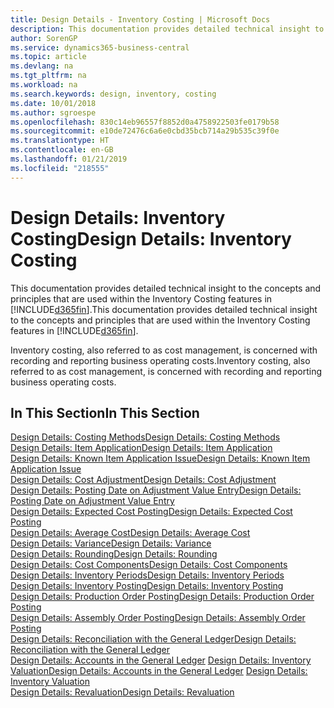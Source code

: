 ```yaml
---
title: Design Details - Inventory Costing | Microsoft Docs
description: This documentation provides detailed technical insight to the concepts and principles that are used within the Inventory Costing features in Business Central.
author: SorenGP
ms.service: dynamics365-business-central
ms.topic: article
ms.devlang: na
ms.tgt_pltfrm: na
ms.workload: na
ms.search.keywords: design, inventory, costing
ms.date: 10/01/2018
ms.author: sgroespe
ms.openlocfilehash: 830c14eb96557f8852d0a4758922503fe0179b58
ms.sourcegitcommit: e10de72476c6a6e0cbd35bcb714a29b535c39f0e
ms.translationtype: HT
ms.contentlocale: en-GB
ms.lasthandoff: 01/21/2019
ms.locfileid: "218555"
---
```

# <a name="design-details-inventory-costing"></a><span data-ttu-id="de53a-103">Design Details: Inventory Costing</span><span class="sxs-lookup"><span data-stu-id="de53a-103">Design Details: Inventory Costing</span></span>
<span data-ttu-id="de53a-104">This documentation provides detailed technical insight to the concepts and principles that are used within the Inventory Costing features in [!INCLUDE[d365fin](includes/d365fin_md.md)].</span><span class="sxs-lookup"><span data-stu-id="de53a-104">This documentation provides detailed technical insight to the concepts and principles that are used within the Inventory Costing features in [!INCLUDE[d365fin](includes/d365fin_md.md)].</span></span>  

<span data-ttu-id="de53a-105">Inventory costing, also referred to as cost management, is concerned with recording and reporting business operating costs.</span><span class="sxs-lookup"><span data-stu-id="de53a-105">Inventory costing, also referred to as cost management, is concerned with recording and reporting business operating costs.</span></span>  

## <a name="in-this-section"></a><span data-ttu-id="de53a-106">In This Section</span><span class="sxs-lookup"><span data-stu-id="de53a-106">In This Section</span></span>  
[<span data-ttu-id="de53a-107">Design Details: Costing Methods</span><span class="sxs-lookup"><span data-stu-id="de53a-107">Design Details: Costing Methods</span></span>](design-details-costing-methods.md)  
[<span data-ttu-id="de53a-108">Design Details: Item Application</span><span class="sxs-lookup"><span data-stu-id="de53a-108">Design Details: Item Application</span></span>](design-details-item-application.md)  
[<span data-ttu-id="de53a-109">Design Details: Known Item Application Issue</span><span class="sxs-lookup"><span data-stu-id="de53a-109">Design Details: Known Item Application Issue</span></span>](design-details-inventory-zero-level-open-item-ledger-entries.md)  
[<span data-ttu-id="de53a-110">Design Details: Cost Adjustment</span><span class="sxs-lookup"><span data-stu-id="de53a-110">Design Details: Cost Adjustment</span></span>](design-details-cost-adjustment.md)  
[<span data-ttu-id="de53a-111">Design Details: Posting Date on Adjustment Value Entry</span><span class="sxs-lookup"><span data-stu-id="de53a-111">Design Details: Posting Date on Adjustment Value Entry</span></span>](design-details-inventory-adjustment-value-entry-posting-date.md)  
[<span data-ttu-id="de53a-112">Design Details: Expected Cost Posting</span><span class="sxs-lookup"><span data-stu-id="de53a-112">Design Details: Expected Cost Posting</span></span>](design-details-expected-cost-posting.md)  
[<span data-ttu-id="de53a-113">Design Details: Average Cost</span><span class="sxs-lookup"><span data-stu-id="de53a-113">Design Details: Average Cost</span></span>](design-details-average-cost.md)  
[<span data-ttu-id="de53a-114">Design Details: Variance</span><span class="sxs-lookup"><span data-stu-id="de53a-114">Design Details: Variance</span></span>](design-details-variance.md)  
[<span data-ttu-id="de53a-115">Design Details: Rounding</span><span class="sxs-lookup"><span data-stu-id="de53a-115">Design Details: Rounding</span></span>](design-details-rounding.md)  
[<span data-ttu-id="de53a-116">Design Details: Cost Components</span><span class="sxs-lookup"><span data-stu-id="de53a-116">Design Details: Cost Components</span></span>](design-details-cost-components.md)  
[<span data-ttu-id="de53a-117">Design Details: Inventory Periods</span><span class="sxs-lookup"><span data-stu-id="de53a-117">Design Details: Inventory Periods</span></span>](design-details-inventory-periods.md)  
[<span data-ttu-id="de53a-118">Design Details: Inventory Posting</span><span class="sxs-lookup"><span data-stu-id="de53a-118">Design Details: Inventory Posting</span></span>](design-details-inventory-posting.md)  
[<span data-ttu-id="de53a-119">Design Details: Production Order Posting</span><span class="sxs-lookup"><span data-stu-id="de53a-119">Design Details: Production Order Posting</span></span>](design-details-production-order-posting.md)  
[<span data-ttu-id="de53a-120">Design Details: Assembly Order Posting</span><span class="sxs-lookup"><span data-stu-id="de53a-120">Design Details: Assembly Order Posting</span></span>](design-details-assembly-order-posting.md)  
[<span data-ttu-id="de53a-121">Design Details: Reconciliation with the General Ledger</span><span class="sxs-lookup"><span data-stu-id="de53a-121">Design Details: Reconciliation with the General Ledger</span></span>](design-details-reconciliation-with-the-general-ledger.md)  
<span data-ttu-id="de53a-122">[Design Details: Accounts in the General Ledger](design-details-accounts-in-the-general-ledger.md)
[Design Details: Inventory Valuation](design-details-inventory-valuation.md)</span><span class="sxs-lookup"><span data-stu-id="de53a-122">[Design Details: Accounts in the General Ledger](design-details-accounts-in-the-general-ledger.md)
[Design Details: Inventory Valuation](design-details-inventory-valuation.md)</span></span>  
[<span data-ttu-id="de53a-123">Design Details: Revaluation</span><span class="sxs-lookup"><span data-stu-id="de53a-123">Design Details: Revaluation</span></span>](design-details-revaluation.md)
